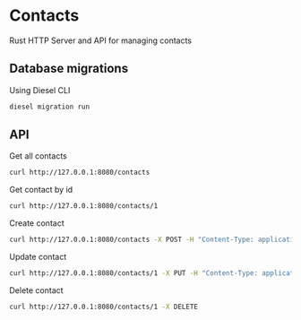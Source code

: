 # Contacts

Rust HTTP Server and API for managing contacts

## Database migrations

Using Diesel CLI

```bash
diesel migration run
```


## API

Get all contacts
```bash
curl http://127.0.0.1:8080/contacts
```

Get contact by id
```bash
curl http://127.0.0.1:8080/contacts/1
```

Create contact
```bash
curl http://127.0.0.1:8080/contacts -X POST -H "Content-Type: application/json" -d '{"first_name": "John", "last_name": "Doe", "email": "john.doe@example.com", "phone_number": "123456"}'
```

Update contact
```bash
curl http://127.0.0.1:8080/contacts/1 -X PUT -H "Content-Type: application/json" -d '{"first_name": "Jane", "last_name": "Doe", "email": "jane.doe@example.com", "phone_number": "654321"}'
```

Delete contact
```bash
curl http://127.0.0.1:8080/contacts/1 -X DELETE
```
